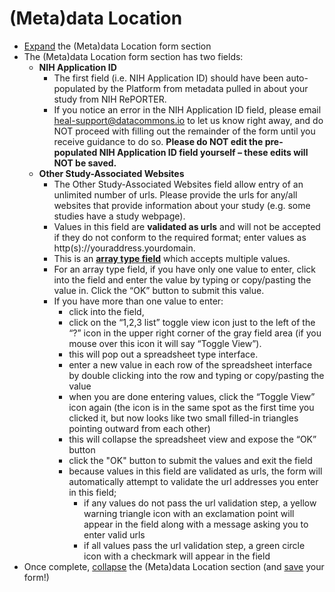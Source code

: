 # (Meta)data Location
* [Expand](expand-or-collapse-cedar-form-section.md) the (Meta)data Location form section 
* The (Meta)data Location form section has two fields: 
    * **NIH Application ID** 
        * The first field (i.e. NIH Application ID) should have been auto-populated by the Platform from metadata pulled in about your study from NIH RePORTER.  
        * If you notice an error in the NIH Application ID field, please email heal-support@datacommons.io to let us know right away, and do NOT proceed with filling out the remainder of the form until you receive guidance to do so. **Please do NOT edit the pre-populated NIH Application ID field yourself – these edits will NOT be saved.** 
    * **Other Study-Associated Websites**
        * The Other Study-Associated Websites field allow entry of an unlimited number of urls. Please provide the urls for any/all websites that provide information about your study (e.g. some studies have a study webpage). 
        * Values in this field are **validated as urls** and will not be accepted if they do not conform to the required format; enter values as http(s)://youraddress.yourdomain. 
        * This is an [**array type field**](complete-cedar-array-field.md) which accepts multiple values. 
        * For an array type field, if you have only one value to enter, click into the field and enter the value by typing or copy/pasting the value in. Click the “OK” button to submit this value. 
        * If you have more than one value to enter:
            * click into the field, 
            * click on the “1,2,3 list” toggle view icon just to the left of the “?” icon in the upper right corner of the gray field area (if you mouse over this icon it will say “Toggle View”). 
            * this will pop out a spreadsheet type interface. 
            * enter a new value in each row of the spreadsheet interface by double clicking into the row and typing or copy/pasting the value 
            * when you are done entering values, click the “Toggle View” icon again (the icon is in the same spot as the first time you clicked it, but now looks like two small filled-in triangles pointing outward from each other) 
            * this will collapse the spreadsheet view and expose the “OK” button 
            * click the "OK" button to submit the values and exit the field
            * because values in this field are validated as urls, the form will automatically attempt to validate the url addresses you enter in this field; 
                * if any values do not pass the url validation step, a yellow warning triangle icon with an exclamation point will appear in the field along with a message asking you to enter valid urls
                * if all values pass the url validation step, a green circle icon with a checkmark will appear in the field   
* Once complete, [collapse](expand-or-collapse-cedar-form-section.md) the (Meta)data Location section (and [save](save-cedar-form.md) your form!)